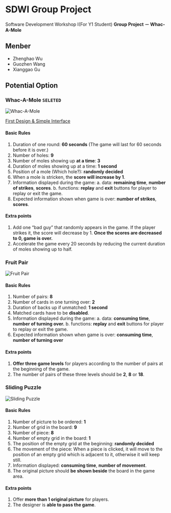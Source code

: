 # SDWI Group Project
Software Development Workshop I(For Y1 Student) **Group Project － Whac-A-Mole**

## Menber
- Zhenghao Wu
- Guozhen Wang
- Xianggao Gu

## Potential Option
### Whac-A-Mole `SELETED`
![Whac-A-Mole](https://cdn.ecwuuuuu.com/17-2-24/75420786-file_1487907410071_178d3.png)

[First Design & Simple Interface](https://www.fluidui.com/editor/live/preview/p_zyPc2q51vx9mUX7aroxFltwEnfcDpynD.1489041513142)

#### Basic Rules
1. Duration of one round: **60 seconds** (The game will last for 60 seconds before it is over.)
2. Number of holes: **9**
3. Number of moles showing up **at a time**: **3**
4. Duration of moles showing up at a time: **1 second**
5. Position of a mole (Which hole?): **randomly decided**
6. When a mole is stricken, the **score will increase by 1**.
7. Information displayed during the game:
  a. data: **remaining time**, **number of strikes**, **scores**.
  b. functions: **replay** and **exit** buttons for player to replay or exit the game.
8. Expected information shown when game is over: **number of strikes**, **scores**.

#### Extra points
1. Add one “bad guy” that randomly appears in the game. If the player strikes it, the score will decrease by 1. **Once the scores are decreased to 0, game is over.**
2. Accelerate the game every 20 seconds by reducing the current duration of moles showing up to half.

### Fruit Pair
![Fruit Pair](https://cdn.ecwuuuuu.com/17-2-24/26157311-file_1487907473826_10444.png)

#### Basic Rules
1. Number of pairs: **8**
2. Number of cards in one turning over: **2**
3. Duration of backs up if unmatched: **1 second**
4. Matched cards have to be **disabled**.
5. Information displayed during the game:
  a. data: **consuming time**, **number of turning over.**
  b. functions: **replay** and **exit** buttons for player to replay or exit the game.
6. Expected information shown when game is over: **consuming time**, **number of turning over**

#### Extra points
1. **Offer three game levels** for players according to the number of pairs at the beginning of the game.
1. The number of pairs of these three levels should be **2**, **8** or **18**.

### Sliding Puzzle
![Sliding Puzzle](https://cdn.ecwuuuuu.com/17-2-24/25642409-file_1487907754423_e2b9.png)

#### Basic Rules
1. Number of picture to be ordered: **1**
2. Number of grid in the board: **9**
3. Number of piece: **8**
4. Number of empty grid in the board: **1**
5. The position of the empty grid at the beginning: **randomly decided**
6. The movement of the piece: When a piece is clicked, it will move to the position of an empty grid which is adjacent to it, otherwise it will keep still.
7. Information displayed: **consuming time**, **number of movement**.
8. The original picture should **be shown beside** the board in the game area.

#### Extra points
1. Offer **more than 1 original picture** for players.
2. The designer is **able to pass the game**.
